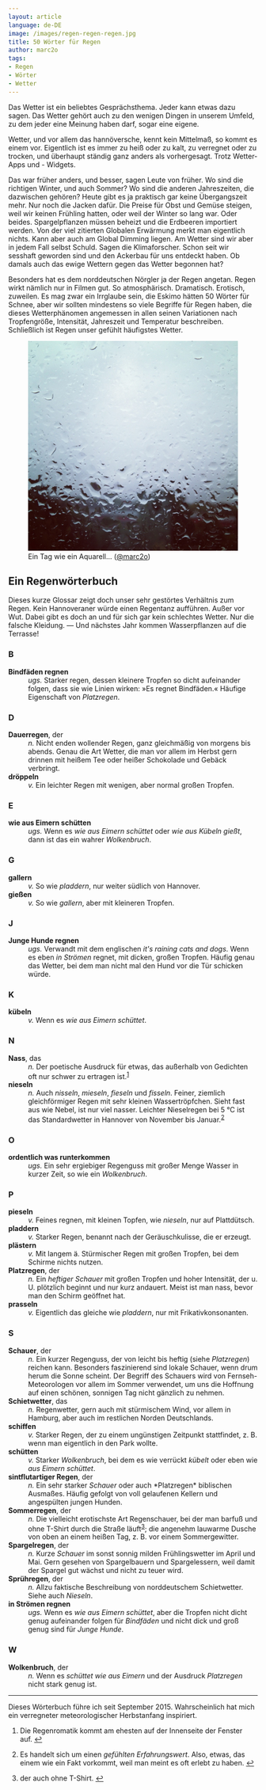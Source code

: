 ```yaml
---
layout: article
language: de-DE
image: /images/regen-regen-regen.jpg
title: 50 Wörter für Regen
author: marc2o
tags:
- Regen
- Wörter
- Wetter
---
```


Das Wetter ist ein beliebtes Gesprächsthema. Jeder kann etwas dazu sagen. Das Wetter gehört auch zu den wenigen Dingen in unserem Umfeld, zu dem jeder eine Meinung haben darf, sogar eine eigene.

<!--more-->

Wetter, und vor allem das hannöversche, kennt kein Mittelmaß, so kommt es einem vor. Eigentlich ist es immer zu heiß oder zu kalt, zu verregnet oder zu trocken, und überhaupt ständig ganz anders als vorhergesagt. Trotz Wetter-Apps und -&nbsp;Widgets.

Das war früher anders, und besser, sagen Leute von früher. Wo sind die richtigen Winter, und auch Sommer? Wo sind die anderen Jahreszeiten, die dazwischen gehören? Heute gibt es ja praktisch gar keine Übergangszeit mehr. Nur noch die Jacken dafür. Die Preise für Obst und Gemüse steigen, weil wir keinen Frühling hatten, oder weil der Winter so lang war. Oder beides. Spargelpflanzen müssen beheizt und die Erdbeeren importiert werden. Von der viel zitierten Globalen Erwärmung merkt man eigentlich nichts. Kann aber auch am Global Dimming liegen. Am Wetter sind wir aber in jedem Fall selbst Schuld. Sagen die Klimaforscher. Schon seit wir sesshaft geworden sind und den Ackerbau für uns entdeckt haben. Ob damals auch das ewige Wettern gegen das Wetter begonnen hat?

Besonders hat es dem norddeutschen Nörgler ja der Regen angetan. Regen wirkt nämlich nur in Filmen gut. So atmosphärisch. Dramatisch. Erotisch, zuweilen. Es mag zwar ein Irrglaube sein, die Eskimo hätten 50 Wörter für Schnee, aber wir sollten mindestens so viele Begriffe für Regen haben, die dieses Wetterphänomen angemessen in allen seinen Variationen nach Tropfengröße, Intensität, Jahreszeit und Temperatur beschreiben. Schließlich ist Regen unser gefühlt häufigstes Wetter. 

<figure>
<img src="/images/regen-regen-regen.jpg" alt="Dauerregen">
<figcaption>Ein Tag wie ein Aquarell… (<a href="https://instagram.com/p/QW4C3AKl8_/?taken-by=marc2o" rel="me">@marc2o</a>)</figcaption>
</figure>

## Ein Regenwörterbuch

Dieses kurze Glossar zeigt doch unser sehr gestörtes Verhältnis zum Regen. Kein Hannoveraner würde einen Regentanz aufführen. Außer vor Wut. Dabei gibt es doch an und für sich gar kein schlechtes Wetter. Nur die falsche Kleidung. — Und nächstes Jahr kommen Wasserpflanzen auf die Terrasse!

### B

<dl>
	<dt><strong>Bindfäden regnen</strong></dt>
	<dd><em>ugs.</em> Starker regen, dessen kleinere Tropfen so dicht aufeinander folgen, dass sie wie Linien wirken: »Es regnet Bindfäden.« Häufige Eigenschaft von <em>Platzregen</em>.</dd>
</dl>

### D

<dl>
	<dt><strong>Dauerregen</strong>, der</dt>
	<dd><em>n.</em> Nicht enden wollender Regen, ganz gleichmäßig von morgens bis abends. Genau die Art Wetter, die man vor allem im Herbst gern drinnen mit heißem Tee oder heißer Schokolade und Gebäck verbringt.</dd>
	<dt><strong>dröppeln</strong></dt>
	<dd><em>v.</em> Ein leichter Regen mit wenigen, aber normal großen Tropfen.</dd>
</dl>

### E

<dl>
	<dt><strong>wie aus Eimern schütten</strong></dt>
	<dd><em>ugs.</em> Wenn es <em>wie aus Eimern schüttet</em> oder <em>wie aus Kübeln gießt</em>, dann ist das ein wahrer <em>Wolkenbruch</em>.</dd>
</dl>

### G

<dl>
	<dt><strong>gallern</strong></dt>
	<dd><em>v.</em> So wie <em>pladdern</em>, nur weiter südlich von Hannover.</dd>
	<dt><strong>gießen</strong></dt>
	<dd><em>v.</em> So wie <em>gallern</em>, aber mit kleineren Tropfen.</dd>
</dl>

### J

<dl>
	<dt><strong>Junge Hunde regnen</strong></dt>
	<dd><em>ugs.</em> Verwandt mit dem englischen <em>it's raining cats and dogs</em>. Wenn es eben <em>in Strömen</em> regnet, mit dicken, großen Tropfen. Häufig genau das Wetter, bei dem man nicht mal den Hund vor die Tür schicken würde.</dd>
</dl>

### K

<dl>
	<dt><strong>kübeln</strong></dt>
	<dd><em>v.</em> Wenn es <em>wie aus Eimern schüttet</em>.</dd>
</dl>

### N

<dl>
	<dt><strong>Nass</strong>, das</dt>  
	<dd><em>n.</em> Der poetische Ausdruck für etwas, das außerhalb von Gedichten oft nur schwer zu ertragen ist.<sup id="fnref:1" role="doc-noteref"><a href="#fn:1" class="footnote" rel="footnote">1</a></sup></dd>
	<dt><strong>nieseln</strong></dt>
	<dd><em>n.</em> Auch <em>nisseln</em>, <em>mieseln</em>, <em>fieseln</em> und <em>fisseln</em>. Feiner, ziemlich gleichförmiger Regen mit sehr kleinen Wassertröpfchen. Sieht fast aus wie Nebel, ist nur viel nasser. Leichter Nieselregen bei 5 °C ist das Standardwetter in Hannover von November bis Januar.<sup id="fnref:2" role="doc-noteref"><a href="#fn:2" class="footnote" rel="footnote">2</a></sup></dd>
</dl>

### O

<dl>
	<dt><strong>ordentlich was runterkommen</strong></dt>
	<dd><em>ugs.</em> Ein sehr ergiebiger Regenguss mit großer Menge Wasser in kurzer Zeit, so wie ein <em>Wolkenbruch</em>.</dd>
</dl>

### P

<dl>
	<dt><strong>pieseln</strong></dt>
	<dd><em>v.</em> Feines regnen, mit kleinen Topfen, wie <em>nieseln</em>, nur auf Plattdütsch.</dd>
	<dt><strong>pladdern</strong></dt>
	<dd><em>v.</em> Starker Regen, benannt nach der Geräuschkulisse, die er erzeugt.</dd>
	<dt><strong>plästern</strong></dt>
	<dd><em>v.</em> Mit langem ä. Stürmischer Regen mit großen Tropfen, bei dem Schirme nichts nutzen.</dd>
	<dt><strong>Platzregen</strong>, der</dt>
	<dd><em>n.</em> Ein <em>heftiger Schauer</em> mit großen Tropfen und hoher Intensität, der u. U. plötzlich beginnt und nur kurz andauert. Meist ist man nass, bevor man den Schirm geöffnet hat.</dd>
	<dt><strong>prasseln</strong></dt>
	<dd><em>v.</em> Eigentlich das gleiche wie <em>pladdern</em>, nur mit Frikativkonsonanten.</dd>
</dl>

### S

<dl>
	<dt><strong>Schauer</strong>, der</dt>
	<dd><em>n.</em> Ein kurzer Regenguss, der von leicht bis heftig (siehe <em>Platzregen</em>) reichen kann. Besonders faszinierend sind lokale Schauer, wenn drum herum die Sonne scheint. Der Begriff des Schauers wird von Fernseh-Meteorologen vor allem im Sommer verwendet, um uns die Hoffnung auf einen schönen, sonnigen Tag nicht gänzlich zu nehmen.</dd>
	<dt><strong>Schietwetter</strong>, das</dt>
	<dd><em>n.</em> Regenwetter, gern auch mit stürmischem Wind, vor allem in Hamburg, aber auch im restlichen Norden Deutschlands.</dd>
	<dt><strong>schiffen</strong></dt>
	<dd><em>v.</em> Starker Regen, der zu einem ungünstigen Zeitpunkt stattfindet, z. B. wenn man eigentlich in den Park wollte.</dd>
	<dt><strong>schütten</strong></dt>
	<dd><em>v.</em> Starker <em>Wolkenbruch</em>, bei dem es wie verrückt <em>kübelt</em> oder eben wie <em>aus Eimern schüttet</em>.</dd>
	<dt><strong>sintflutartiger Regen</strong>, der</dt>
	<dd><em>n.</em> Ein sehr starker <em>Schauer</em> oder auch *Platzregen* biblischen Ausmaßes. Häufig gefolgt von voll gelaufenen Kellern und angespülten jungen Hunden.</dd>
	<dt><strong>Sommerregen</strong>, der</dt>
	<dd><em>n.</em> Die vielleicht erotischste Art Regenschauer, bei der man barfuß und ohne T-Shirt durch die Straße läuft<sup id="fnref:3" role="doc-noteref"><a href="#fn:3" class="footnote" rel="footnote">3</a></sup>; die angenehm lauwarme Dusche von oben an einem heißen Tag, z. B. vor einem Sommergewitter.</dd>
	<dt><strong>Spargelregen</strong>, der</dt>
	<dd><em>n.</em> Kurze <em>Schauer</em> im sonst sonnig milden Frühlingswetter im April und Mai. Gern gesehen von Spargelbauern und Spargelessern, weil damit der Spargel gut wächst und nicht zu teuer wird.</dd>
	<dt><strong>Sprühregen</strong>, der</dt>
	<dd><em>n.</em> Allzu faktische Beschreibung von norddeutschem Schietwetter. Siehe auch <em>Nieseln</em>.</dd>
	<dt><strong>in Strömen regnen</strong></dt>
	<dd><em>ugs.</em> Wenn es <em>wie aus Eimern schüttet</em>, aber die Tropfen nicht dicht genug aufeinander folgen für <em>Bindfäden</em> und nicht dick und groß genug sind für <em>Junge Hunde</em>.</dd>
</dl>

### W

<dl>
	<dt><strong>Wolkenbruch</strong>, der</dt>
	<dd><em>n.</em> Wenn es <em>schüttet wie aus Eimern</em> und der Ausdruck <em>Platzregen</em> nicht stark genug ist.</dd>
</dl>

---

Dieses Wörterbuch führe ich seit September 2015. Wahrscheinlich hat mich ein verregneter meteorologischer Herbstanfang inspiriert.

<div class="footnotes" role="doc-endnotes">
  <ol>
    <li id="fn:1" role="doc-endnote">
      <p>Die Regenromatik kommt am ehesten auf der Innenseite der Fenster auf.&nbsp;<a href="#fnref:1" class="reversefootnote" role="doc-backlink">↩</a></p>
    </li>
    <li id="fn:2" role="doc-endnote">
      <p>Es handelt sich um einen <i>gefühlten Erfahrungswert</i>. Also, etwas, das einem wie ein Fakt vorkommt, weil man meint es oft erlebt zu haben.&nbsp;<a href="#fnref:2" class="reversefootnote" role="doc-backlink">↩</a></p>
    </li>
    <li id="fn:3" role="doc-endnote">
      <p>der auch ohne T-Shirt.&nbsp;<a href="#fnref:3" class="reversefootnote" role="doc-backlink">↩</a></p>
    </li>
  </ol>
</div>
